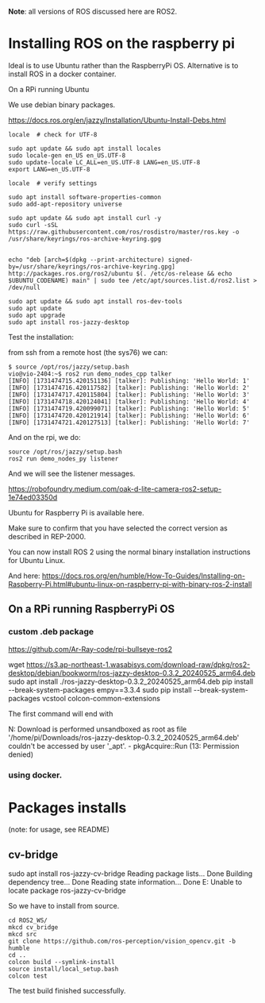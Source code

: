 **Note**: all versions of ROS discussed here are ROS2. 

# Installing ROS on the raspberry pi

Ideal is to use Ubuntu rather than the RaspberryPi OS.
Alternative is to install ROS in a docker container.

On a RPi running Ubuntu


We use debian binary packages.

https://docs.ros.org/en/jazzy/Installation/Ubuntu-Install-Debs.html

    locale  # check for UTF-8

    sudo apt update && sudo apt install locales
    sudo locale-gen en_US en_US.UTF-8
    sudo update-locale LC_ALL=en_US.UTF-8 LANG=en_US.UTF-8
    export LANG=en_US.UTF-8

    locale  # verify settings

    sudo apt install software-properties-common
    sudo add-apt-repository universe

    sudo apt update && sudo apt install curl -y
    sudo curl -sSL https://raw.githubusercontent.com/ros/rosdistro/master/ros.key -o /usr/share/keyrings/ros-archive-keyring.gpg


    echo "deb [arch=$(dpkg --print-architecture) signed-by=/usr/share/keyrings/ros-archive-keyring.gpg] http://packages.ros.org/ros2/ubuntu $(. /etc/os-release && echo $UBUNTU_CODENAME) main" | sudo tee /etc/apt/sources.list.d/ros2.list > /dev/null

    sudo apt update && sudo apt install ros-dev-tools
    sudo apt update
    sudo apt upgrade
    sudo apt install ros-jazzy-desktop

Test the installation:

from ssh from a remote host (the sys76) we can:

    $ source /opt/ros/jazzy/setup.bash
    vio@vio-2404:~$ ros2 run demo_nodes_cpp talker
    [INFO] [1731474715.420151136] [talker]: Publishing: 'Hello World: 1'
    [INFO] [1731474716.420117582] [talker]: Publishing: 'Hello World: 2'
    [INFO] [1731474717.420115804] [talker]: Publishing: 'Hello World: 3'
    [INFO] [1731474718.420124041] [talker]: Publishing: 'Hello World: 4'
    [INFO] [1731474719.420099071] [talker]: Publishing: 'Hello World: 5'
    [INFO] [1731474720.420121914] [talker]: Publishing: 'Hello World: 6'
    [INFO] [1731474721.420127513] [talker]: Publishing: 'Hello World: 7'


And on the rpi, we do:

    source /opt/ros/jazzy/setup.bash
    ros2 run demo_nodes_py listener

And we will see the listener messages.


https://robofoundry.medium.com/oak-d-lite-camera-ros2-setup-1e74ed03350d

Ubuntu for Raspberry Pi is available here.

Make sure to confirm that you have selected the correct version as described in REP-2000.

You can now install ROS 2 using the normal binary installation instructions for Ubuntu Linux.

And here:
https://docs.ros.org/en/humble/How-To-Guides/Installing-on-Raspberry-Pi.html#ubuntu-linux-on-raspberry-pi-with-binary-ros-2-install

## On a RPi running RaspberryPi OS


### custom .deb package

https://github.com/Ar-Ray-code/rpi-bullseye-ros2

wget https://s3.ap-northeast-1.wasabisys.com/download-raw/dpkg/ros2-desktop/debian/bookworm/ros-jazzy-desktop-0.3.2_20240525_arm64.deb
sudo apt install ./ros-jazzy-desktop-0.3.2_20240525_arm64.deb
pip install --break-system-packages empy==3.3.4
sudo pip install --break-system-packages vcstool colcon-common-extensions

The first command will end with 

N: Download is performed unsandboxed as root as file '/home/pi/Downloads/ros-jazzy-desktop-0.3.2_20240525_arm64.deb' couldn't be accessed by user '_apt'. - pkgAcquire::Run (13: Permission denied)


### using docker.

    

# Packages installs

(note: for usage, see README)

## cv-bridge

sudo apt install ros-jazzy-cv-bridge
Reading package lists... Done
Building dependency tree... Done
Reading state information... Done
E: Unable to locate package ros-jazzy-cv-bridge

So we have to install from source.

    cd ROS2_WS/
    mkcd cv_bridge
    mkcd src
    git clone https://github.com/ros-perception/vision_opencv.git -b humble
    cd ..
    colcon build --symlink-install
    source install/local_setup.bash 
    colcon test

The test build finished successfully.

